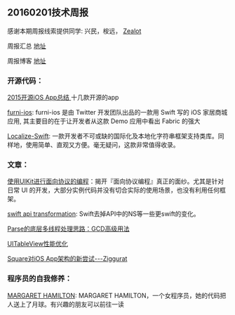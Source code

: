 ## 20160201技术周报

感谢本期周报线索提供同学: 兴民，桉远， [Zealot](https://github.com/superleexpert)

周报汇总 [地址](https://github.com/BaiduHiDeviOS/iOS-Tech-Weekly)

周报博客 [地址](http://baiduhidevios.github.io/)

### 开源代码：
[2015开源iOS App总结 ](http://www.finalshares.com/read-6503#read_2144?jike-571) 十几款开源的app

[furni-ios](https://github.com/twitterdev/furni-ios): furni-ios 是由 Twitter 开发团队出品的一款用 Swift 写的 iOS 家居商城应用, 其主要目的在于让开发者从这款 Demo 应用中看出 Fabric 的强大

[Localize-Swift](https://github.com/marmelroy/Localize-Swift): 一款开发者不可或缺的国际化及本地化字符串框架支持类库。同样地，使用简单、直观又方便。毫无疑问，这款非常值得收录。

### 文章：
[使用UIKit进行面向协议的编程](http://gold.xitu.io/entry/56a98bab1532bc005303c40c)：揭开『面向协议编程』真正的面纱。尤其是针对日常 UI 的开发，大部分实例代码并没有切合实际的使用场景，也没有利用任何框架。

[swift api transformation](https://swift.org/blog/swift-api-transformation/): Swift去掉API中的NS等一些更swift的变化。

[Parse的底层多线程处理思路：GCD高级用法](https://github.com/ChenYilong/ParseSourceCodeStudy/blob/master/01_Parse%E7%9A%84%E5%A4%9A%E7%BA%BF%E7%A8%8B%E5%A4%84%E7%90%86%E6%80%9D%E8%B7%AF/Parse%E7%9A%84%E5%BA%95%E5%B1%82%E5%A4%9A%E7%BA%BF%E7%A8%8B%E5%A4%84%E7%90%86%E6%80%9D%E8%B7%AF.md)

[UITableView性能优化](https://medium.com/ios-os-x-development/perfect-smooth-scrolling-in-uitableviews-fd609d5275a5#.6m2va3j6a)

[Square对iOS App架构的新尝试---Ziggurat](http://www.cocoachina.com/ios/20160126/15107.html)

### 程序员的自我修养：

[MARGARET HAMILTON](http://www.wired.com/2015/10/margaret-hamilton-nasa-apollo): MARGARET HAMILTON，一个女程序员，她的代码把人送上了月球。有兴趣的朋友可以前往一读
